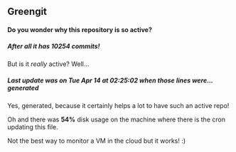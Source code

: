 ## Greengit

#### Do you wonder why this repository is so active?

##### After all it has 10254 commits!

But is it *really* active? Well...

##### Last update was on Tue Apr 14 at 02:25:02 when those lines were... generated

Yes, generated, because it certainly helps a lot to have such an active repo!

Oh and there was **54%** disk usage on the machine
where there is the cron updating this file.

Not the best way to monitor a VM in the cloud but it works! :)
